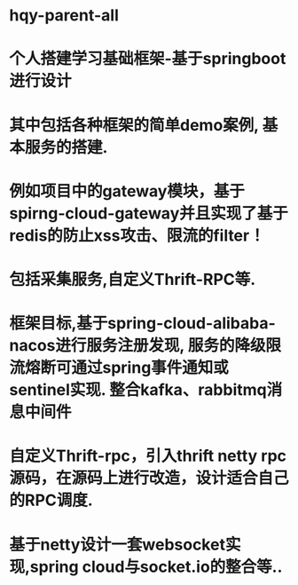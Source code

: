 # hqy-parent-all
# 个人搭建学习基础框架-基于springboot进行设计
# 其中包括各种框架的简单demo案例, 基本服务的搭建.
# 例如项目中的gateway模块，基于spirng-cloud-gateway并且实现了基于redis的防止xss攻击、限流的filter！
# 包括采集服务,自定义Thrift-RPC等.
# 框架目标,基于spring-cloud-alibaba-nacos进行服务注册发现, 服务的降级限流熔断可通过spring事件通知或sentinel实现. 整合kafka、rabbitmq消息中间件
# 自定义Thrift-rpc，引入thrift netty rpc源码，在源码上进行改造，设计适合自己的RPC调度.
# 基于netty设计一套websocket实现,spring cloud与socket.io的整合等..
